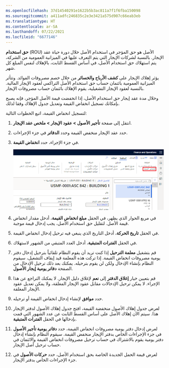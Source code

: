 ```yaml
---
ms.openlocfilehash: 37d14540291e1622b5b3ac811a7f1f6fba150098
ms.sourcegitcommit: a411adfc246835c2e3e3421a575d907c66eab3eb
ms.translationtype: HT
ms.contentlocale: ar-SA
ms.lasthandoff: 07/22/2021
ms.locfileid: "6677146"
---
```

**حق استخدام** (ROU) الأصل هو حق المؤجر في استخدام الأصل خلال دورة حياة عقد الإيجار.  بالنسبة لشركات الإيجار التي يتم التعرف عليها في الميزانية العمومية من الشركة، يتم استهلاك حق استخدام الأصل، في أساس القسط الثابت، بالإهلاك لنفس المبلغ كل شهر. 

يؤثر إهلاك الإيجار على **كشف الأرباح والخسائر** من خلال خصم مصروفات الفوائد. وتتأثر الميزانية العمومية بائتمان حساب حق استخدام الأصل التراكمي لعقود الإيجار المالية. بالنسبة لعقود الإيجار التشغيلية، يقوم الإهلاك بائتمان حساب مصروفات الإيجار. 

وخلال مدة عقد إيجار حق استخدام الأصل، إذا انخفضت قيمة الأصل المؤجر، فإنه يصبح بإمكانك تسجيل انخفاض القيمة وتعديل جدول الإهلاك وفقا لذلك.

لتسجيل انخفاض القيمة، اتبع الخطوات التالية:

1.  انتقل إلى صفحة **تأجير الأصول > عقود الإيجار > ملخص عقد الإيجار**.
2.  حدد عقد الإيجار منخفض القيمة وحدد **الدفاتر** في جزء الإجراءات.
3.  في جزء الإجراء، حدد **انخفاض القيمة**.



    ![لقطة شاشة لصفحة ملخص عقد الإيجار مع تحديد انخفاض القيمة.](../media/lease-impairment.png)
 

4.  في مربع الحوار الذي يظهر، في الحقل **مبلغ انخفاض القيمة**، أدخل مقدار انخفاض قيمة الأصل. لتقليل حق استخدام الأصل، يجب إدخال قيمة موجبة.
5.  في الحقل **تاريخ الحركة**، أدخل التاريخ الذي ينبغي فيه ترحيل إدخال انخفاض القيمة.
6.  في الحقل **الفترات المتبقية**، أدخل العدد المتبقي من الشهور لاستهلاك.
7.  قم بتشغيل **معلمة الترحيل** إذا كنت تريد أن يقوم النظام تلقائياً بترحيل إدخال دفتر يومية مصروفات انخفاض القيمة. إذا تركت هذه المعلمة قيد إيقاف التشغيل، سيقوم النظام بإنشاء الإدخال ولكن لن يقوم بترحيله. يمكنك بعد ذلك ترحيل الإدخال من الصفحة **دفاتر يومية إيجار الأصول**.
8.  قم بتعيين خيار **إغلاق الدفتر** إلى **نعم** لإغلاق دليل الإيجار. لا يمكنك التراجع عن هذا الإجراء. لا يمكن ترحيل الإدخالات مقابل عقود الإيجار المغلقة، ولا يمكن تعديل عقود الإيجار المغلقة.
9.  حدد **موافق** لإنشاء إدخال انخفاض القيمة أو ترحيله.
10. لعرض جدول إهلاك الأصول منخفضة القيمة، افتح جدول إهلاك الأصول لدفتر الإيجار هذا. سيتم الآن إهلاك الأصل على أساس القسط الثابت عن عدد الشهور التي قمت بإدخالها في الحقل **الفترات المتبقية**.
11. لعرض إدخال دفتر يومية مصروفات انخفاض القيمة، حدد **دفاتر يومية تأجير الأصول** في جزء الإجراءات الخاص بدفتر الإيجار منخفض القيمة. سيقوم النظام بإنشاء إدخال دفتر يومية يقوم بالاشتراك في حساب ترحيل مصروفات انخفاض القيمة والائتمان في حساب ترحيل أصل الإيجار.
12. لعرض قيمة الحمل الجديدة الخاصة بحق استخدام الأصل، حدد **حركات الأصول** في جزء الإجراءات الخاص بدفتر الإيجار.



